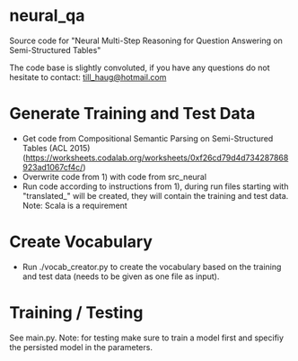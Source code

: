 # neural_qa
Source code for "Neural Multi-Step Reasoning for Question Answering on Semi-Structured Tables"

The code base is slightly convoluted, if you have any questions do not hesitate to contact: till_haug@hotmail.com

# Generate Training and Test Data
- Get code from Compositional Semantic Parsing on Semi-Structured Tables (ACL 2015) (https://worksheets.codalab.org/worksheets/0xf26cd79d4d734287868923ad1067cf4c/)
- Overwrite code from 1) with code from src_neural
- Run code according to instructions from 1), during run files starting with "translated_" will be created, they will contain the training and test data.
  Note: Scala is a requirement

# Create Vocabulary
- Run ./vocab_creator.py to create the vocabulary based on the training and test data (needs to be given as one file as input).

# Training / Testing
See main.py.
Note: for testing make sure to train a model first and specifiy the persisted model in the parameters.